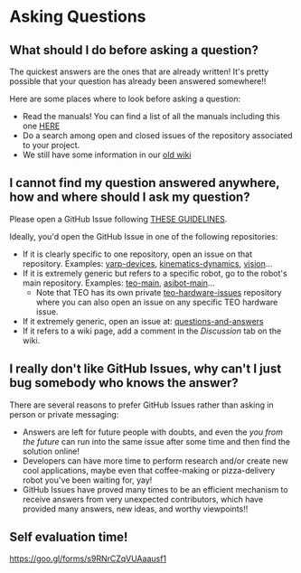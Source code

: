 # Asking Questions

## What should I do before asking a question?
The quickest answers are the ones that are already written! It's pretty possible that your question has already been answered somewhere!!

Here are some places where to look before asking a question:
* Read the manuals! You can find a list of all the manuals including this one [HERE](appendix/repository-index.md#manuals-and-faqs)
* Do a search among open and closed issues of the repository associated to your project.
* We still have some information in our [old wiki](http://robots.uc3m.es/)

## I cannot find my question answered anywhere, how and where should I ask my question?
Please open a GitHub Issue following [THESE GUIDELINES](best-practices-github.md#github-issues).

Ideally, you'd open the GitHub Issue in one of the following repositories:
* If it is clearly specific to one repository, open an issue on that repository. Examples: [yarp-devices](https://github.com/roboticslab-uc3m/yarp-devices/issues), [kinematics-dynamics](https://github.com/roboticslab-uc3m/kinematics-dynamics/issues), [vision](https://github.com/roboticslab-uc3m/vision/issues)...
* If it is extremely generic but refers to a specific robot, go to the robot's main repository. Examples: [teo-main](https://github.com/roboticslab-uc3m/teo-main/issues), [asibot-main](https://github.com/roboticslab-uc3m/asibot-main/issues)...
   * Note that TEO has its own private [teo-hardware-issues](https://github.com/roboticslab-uc3m/teo-hardware-issues/issues) repository where you can also open an issue on any specific TEO hardware issue.
* If it extremely generic, open an issue at: [questions-and-answers](https://github.com/roboticslab-uc3m/questions-and-answers)
* If it refers to a wiki page, add a comment in the *Discussion* tab on the wiki.

## I really don't like GitHub Issues, why can't I just bug somebody who knows the answer?
There are several reasons to prefer GitHub Issues rather than asking in person or private messaging:
* Answers are left for future people with doubts, and even the *you from the future* can run into the same issue after some time and then find the solution online!
* Developers can have more time to perform research and/or create new cool applications, maybe even that coffee-making or pizza-delivery robot you've been waiting for, yay!
* GitHub Issues have proved many times to be an efficient mechanism to receive answers from very unexpected contributors, which have provided many answers, new ideas, and worthy viewpoints!!

## Self evaluation time!

https://goo.gl/forms/s9RNrCZqVUAaausf1
